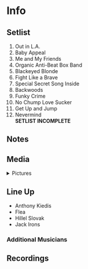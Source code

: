 # Info

## Setlist

1. Out in L.A.
2. Baby Appeal
3. Me and My Friends
4. Organic Anti-Beat Box Band
5. Blackeyed Blonde
6. Fight Like a Brave
7. Special Secret Song Inside
8. Backwoods
9. Funky Crime
10. No Chump Love Sucker
11. Get Up and Jump
12. Nevermind
<br>**SETLIST INCOMPLETE**

## Notes

## Media 

<details>
  <summary>Pictures</summary>
  <!--<img alt="Setlist" title="Setlist" src="_.jpg" height="200" />
  <img alt="Clipping" title="Clipping" src="_.jpg" height="200" />
  <img alt="Flyer" title="Flyer" src="_.jpg" height="200" />-->
</details>

## Line Up

* Anthony Kiedis
* Flea
* Hillel Slovak
* Jack Irons

### Additional Musicians

## Recordings
